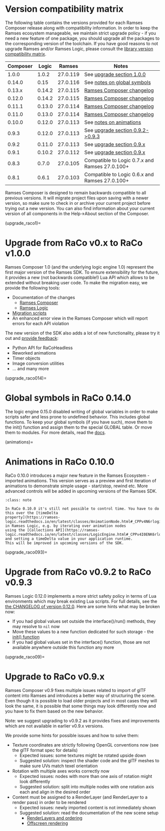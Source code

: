 # Version compatibility matrix

The following table contains the versions provided for each Ramses Composer
release along with compatibility information. In order to keep the Ramses ecosystem
manageable, we maintain strict upgrade policy - if you need a new feature of one package,
you should upgrade all the packages to the corresponding version of the toolchain.
If you have good reasons to not upgrade Ramses and/or Ramses Logic, please consult
the [library version compatibility matrix](https://ramses-logic.readthedocs.io/en/latest/readme_ref.html#version-matrix).

|Composer |Logic    | Ramses        | Notes                                                      |
|---------|---------|---------------|------------------------------------------------------------|
|1.0.0    |1.0.2    | 27.0.119      | See [upgrade section 1.0.0](upgrade_raco1)             |
|0.14.0   |0.15     | 27.0.116      | See [notes on global symbols](upgrade_raco014)             |
|0.13.x   |0.14.2   | 27.0.115      | [Ramses Composer changelog](https://github.com/bmwcarit/ramses-composer/blob/main/CHANGELOG.md) |
|0.12.0   |0.14.2   | 27.0.115      | [Ramses Composer changelog](https://github.com/bmwcarit/ramses-composer/blob/main/CHANGELOG.md) |
|0.11.1   |0.13.0   | 27.0.114      | [Ramses Composer changelog](https://github.com/bmwcarit/ramses-composer/blob/main/CHANGELOG.md) |
|0.11.0   |0.13.0   | 27.0.114      | [Ramses Composer changelog](https://github.com/bmwcarit/ramses-composer/blob/main/CHANGELOG.md) |
|0.10.0   |0.12.0   | 27.0.113      | See [notes on animations](animations)                      |
|0.9.3    |0.12.0   | 27.0.113      | See [upgrade section 0.9.2->0.9.3](upgrade_raco093)        |
|0.9.2    |0.11.0   | 27.0.113      | See [upgrade section 0.9.x](upgrade_raco09)                |
|0.9.1    |0.10.2   | 27.0.112      | See [upgrade section 0.9.x](upgrade_raco09)                |
|0.8.3    |0.7.0    | 27.0.105      | Compatible to Logic 0.7.x and Ramses 27.0.100+             |
|0.8.1    |0.6.1    | 27.0.103      | Compatible to Logic 0.6.x and Ramses 27.0.100+             |

Ramses Composer is designed to remain backwards compatible to all previous versions. It will migrate project files upon saving with
a newer version, so make sure to check in or archive your current project before trying out a new version.
You can also find information about your current version of all components in the Help->About section of the Composer.

(upgrade_raco1)=
# Upgrade from RaCo v0.x to RaCo v1.0.0

Ramses Composer 1.0 (and the underlying logic engine 1.0) represent the first major version of the Ramses SDK.
To ensure extensibility for the future, it provides a new (not backwards compatible!) Lua API which allows to be
extended without breaking user code. To make the migration easy, we provide the following tools:
* Documentation of the changes
    * [Ramses Composer](https://github.com/bmwcarit/ramses-composer/blob/main/CHANGELOG.md#100-ramses-logic-1x-python-api-timer-new-animations)
    * [Ramses Logic](https://ramses-logic.readthedocs.io/en/latest/changelog_ref.html#v1-0-0)
* [Migration scripts](https://github.com/bmwcarit/ramses-logic/tree/master/tools/migrate)
* An enhanced error view in the Ramses Composer which will report errors for each API violation

The new version of the SDK also adds a lot of new functionality, please try it out and [provide feedback](https://ramses-sdk.readthedocs.io/en/latest/community.html):
* Python API for RaCoHeadless
* Reworked animations
* Timer objects
* Image conversion utilities
* ... and many more

(upgrade_raco014)=
# Global symbols in RaCo 0.14.0

The logic engine 0.15.0 disabled writing of global variables in order to make scripts safer
and less prone to undefined behavior. This includes global functions. To keep your global
symbols (if you have such), move them to the init() function and assign them to the
special GLOBAL table. Or move them to modules. For more details, read the
[docs](https://ramses-logic.readthedocs.io/en/latest/lua_syntax.html#global-variables-and-the-init-function).

(animations)=
# Animations in RaCo 0.10.0

RaCo 0.10.0 introduces a major new feature in the Ramses Ecosystem - imported animations.
This version serves as a preview and first iteration of animations to demonstrate simple
usage - start/stop, rewind etc. More advanced controls will be added in upcoming versions of
the Ramses SDK.

```{admonition} Time
:class: note

In RaCo 0.10.0 it's still not possible to control time. You have to do this over the [timeDelta
property](https://ramses-logic.readthedocs.io/en/latest/classes/AnimationNode.html#_CPPv4N6rlogic13AnimationNodeE) in Ramses Logic, e.g. by iterating over animation nodes
using the [Collections API](https://ramses-logic.readthedocs.io/en/latest/classes/LogicEngine.html#_CPPv4I0ENK6rlogic11LogicEngine13getCollectionE10CollectionI1TEv) and setting a timeDelta value in your application runtime.
This will be improved in upcoming versions of the SDK.
```

(upgrade_raco093)=
# Upgrade from RaCo v0.9.2 to RaCo v0.9.3

Ramses Logic 0.12.0 implements a more strict safety policy in terms of Lua environments which may break existing Lua scripts.
For full details, see the [the CHANGELOG of version 0.12.0](https://ramses-logic.readthedocs.io/en/latest/changelog_ref.html#v0-12-0).
Here are some hints what may be broken now:
* If you had global values set outside the interface()/run() methods, they may resolve to `nil` now
* Move these values to a new function dedicated for such storage - the [init() function](https://ramses-logic.readthedocs.io/en/v0.11.0/lua_syntax.html#global-variables-and-the-init-function)
* If you had global values set in the interface() function, those are not available anywhere outside this function any more

(upgrade_raco09)=
# Upgrade to RaCo v0.9.x

Ramses Composer v0.9 fixes multiple issues related to import of glTF content into Ramses and introduces a better way
of structuring the scene. Even though it is possible to load older projects and in most cases they will look the same,
it is possible that some things may look differently now and you have to fix them based on the new behavior.

Note: we suggest upgrading to v0.9.2 as it provides fixes and improvements which are not available in earlier v0.9.x versions.

We provide some hints for possible issues and how to solve them:

* Texture coordinates are strictly following OpenGL conventions now (see the glTF format spec for details)
    * Expected issues: some textures might be rotated upside down
    * Suggested solution: inspect the shader code and the glTF meshes to make sure UVs match texel orientation
* Rotation with multiple axes works correctly now
    * Expected issues: nodes with more than one axis of rotation might look differently
    * Suggested solution: split into multiple nodes with one rotation axis each and align in the desired order
* Content must be assigned to a RenderLayer (and RenderLayer to a render pass) in order to be rendered
    * Expected issues: newly imported content is not immediately shown
    * Suggested solution: read the documentation of the new scene setup
        * [RenderLayers and ordering](https://github.com/bmwcarit/ramses-composer-docs/blob/master/basics/ordering/README.md)
        * [Offscreen rendering](https://github.com/bmwcarit/ramses-composer-docs/blob/master/basics/offscreen/README.md)
